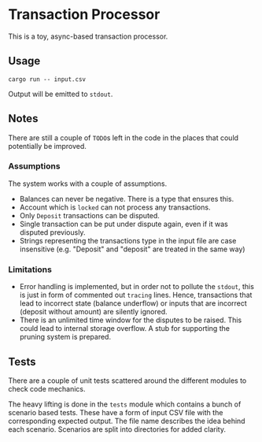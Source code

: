 # Transaction Processor

This is a toy, async-based transaction processor.

## Usage

```
cargo run -- input.csv
```

Output will be emitted to `stdout`.

## Notes

There are still a couple of `TODO`s left in the code in the places that could potentially be improved.

### Assumptions

The system works with a couple of assumptions.

- Balances can never be negative. There is a type that ensures this.
- Account which is `locked` can not process any transactions.
- Only `Deposit` transactions can be disputed.
- Single transaction can be put under dispute again, even if it was disputed previously.
- Strings representing the transactions type in the input file are case insensitive (e.g. "Deposit" and "deposit" are treated in the same way)

### Limitations

- Error handling is implemented, but in order not to pollute the `stdout`, this is just in form of commented out `tracing` lines. Hence, transactions that lead to incorrect state (balance underflow) or inputs that are incorrect (deposit without amount) are silently ignored.
- There is an unlimited time window for the disputes to be raised. This could lead to internal storage overflow. A stub for supporting the pruning system is prepared.

## Tests

There are a couple of unit tests scattered around the different modules to check code mechanics.

The heavy lifting is done in the `tests` module which contains a bunch of scenario based tests. These have a form of input CSV file with the corresponding expected output. The file name describes the idea behind each scenario. Scenarios are split into directories for added clarity.
